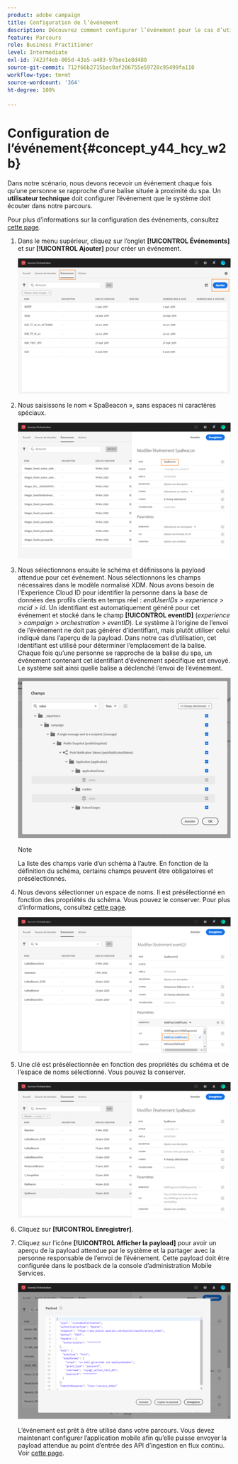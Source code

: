 ```yaml
---
product: adobe campaign
title: Configuration de l’événement
description: Découvrez comment configurer l’événement pour le cas d’utilisation simple du parcours
feature: Parcours
role: Business Practitioner
level: Intermediate
exl-id: 7423f4eb-005d-43a5-a403-97bee1e8d480
source-git-commit: 712f66b2715bac0af206755e59728c95499fa110
workflow-type: tm+mt
source-wordcount: '364'
ht-degree: 100%

---
```


# Configuration de l’événement{#concept_y44_hcy_w2b}

Dans notre scénario, nous devons recevoir un événement chaque fois qu’une personne se rapproche d’une balise située à proximité du spa. Un **utilisateur technique** doit configurer l’événement que le système doit écouter dans notre parcours.

Pour plus d’informations sur la configuration des événements, consultez [cette page](../event/about-events.md).

1. Dans le menu supérieur, cliquez sur l’onglet **[!UICONTROL Événements]** et sur **[!UICONTROL Ajouter]** pour créer un événement.

   ![](../assets/journeyuc1_1.png)

1. Nous saisissons le nom « SpaBeacon », sans espaces ni caractères spéciaux.

   ![](../assets/journeyuc1_2.png)

1. Nous sélectionnons ensuite le schéma et définissons la payload attendue pour cet événement. Nous sélectionnons les champs nécessaires dans le modèle normalisé XDM. Nous avons besoin de l’Experience Cloud ID pour identifier la personne dans la base de données des profils clients en temps réel : _endUserIDs > experience > mcid > id_. Un identifiant est automatiquement généré pour cet événement et stocké dans le champ **[!UICONTROL eventID]** (_experience > campaign > orchestration > eventID_). Le système à l’origine de l’envoi de l’événement ne doit pas générer d’identifiant, mais plutôt utiliser celui indiqué dans l’aperçu de la payload. Dans notre cas d’utilisation, cet identifiant est utilisé pour déterminer l’emplacement de la balise. Chaque fois qu’une personne se rapproche de la balise du spa, un événement contenant cet identifiant d’événement spécifique est envoyé. Le système sait ainsi quelle balise a déclenché l’envoi de l’événement.

   ![](../assets/journeyuc1_3.png)

   >[!NOTE]
   >
   >La liste des champs varie d’un schéma à l’autre. En fonction de la définition du schéma, certains champs peuvent être obligatoires et présélectionnés.

1. Nous devons sélectionner un espace de noms. Il est présélectionné en fonction des propriétés du schéma. Vous pouvez le conserver. Pour plus d’informations, consultez [cette page](../event/selecting-the-namespace.md).

   ![](../assets/journeyuc1_6.png)

1. Une clé est présélectionnée en fonction des propriétés du schéma et de l’espace de noms sélectionné. Vous pouvez la conserver.

   ![](../assets/journeyuc1_5.png)

1. Cliquez sur **[!UICONTROL Enregistrer]**.

1. Cliquez sur l’icône **[!UICONTROL Afficher la payload]** pour avoir un aperçu de la payload attendue par le système et la partager avec la personne responsable de l’envoi de l’événement. Cette payload doit être configurée dans le postback de la console d’administration Mobile Services.

   ![](../assets/journeyuc1_7.png)

   L’événement est prêt à être utilisé dans votre parcours. Vous devez maintenant configurer l’application mobile afin qu’elle puisse envoyer la payload attendue au point d’entrée des API d’ingestion en flux continu. Voir [cette page](../event/additional-steps-to-send-events-to-journey-orchestration.md).
